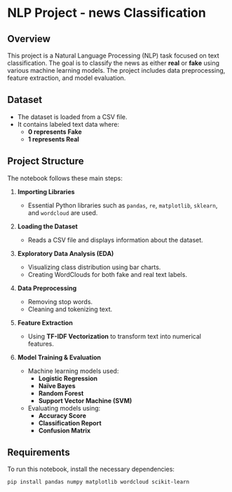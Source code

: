 # NLP Project - news Classification

## Overview

This project is a Natural Language Processing (NLP) task focused on text classification. The goal is to classify the news as either **real** or **fake** using various machine learning models. The project includes data preprocessing, feature extraction, and model evaluation.

## Dataset

- The dataset is loaded from a CSV file.
- It contains labeled text data where:
  - **0 represents Fake**
  - **1 represents Real**

## Project Structure

The notebook follows these main steps:

1. **Importing Libraries**

   - Essential Python libraries such as `pandas`, `re`, `matplotlib`, `sklearn`, and `wordcloud` are used.

2. **Loading the Dataset**

   - Reads a CSV file and displays information about the dataset.

3. **Exploratory Data Analysis (EDA)**

   - Visualizing class distribution using bar charts.
   - Creating WordClouds for both fake and real text labels.

4. **Data Preprocessing**

   - Removing stop words.
   - Cleaning and tokenizing text.

5. **Feature Extraction**

   - Using **TF-IDF Vectorization** to transform text into numerical features.

6. **Model Training & Evaluation**

   - Machine learning models used:
     - **Logistic Regression**
     - **Naïve Bayes**
     - **Random Forest**
     - **Support Vector Machine (SVM)**
   - Evaluating models using:
     - **Accuracy Score**
     - **Classification Report**
     - **Confusion Matrix**

## Requirements

To run this notebook, install the necessary dependencies:

```bash
pip install pandas numpy matplotlib wordcloud scikit-learn
```
